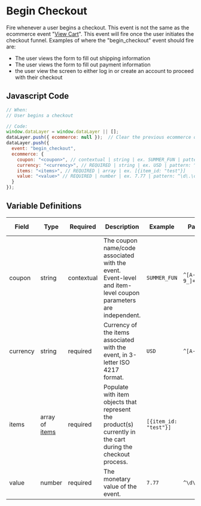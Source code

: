 # Begin Checkout

Fire whenever a user begins a checkout. This event is not the same as the ecommerce event "[View Cart](/events/ecommerce/view_cart.md)". This event will fire once the user initiates the checkout funnel. Examples of where the "begin_checkout" event should fire are:
- The user views the form to fill out shipping information
- The user views the form to fill out payment information
- the user view the screen to either log in or create an account to proceed with their checkout


## Javascript Code

```js
// When:
// User begins a checkout

// Code:
window.dataLayer = window.dataLayer || [];
dataLayer.push({ ecommerce: null });  // Clear the previous ecommerce object.
dataLayer.push({
  event: "begin_checkout",
  ecommerce: {
    coupon: "<coupon>", // contextual | string | ex. SUMMER_FUN | pattern: ^[A-Za-z0-9_]+$
    currency: "<currency>", // REQUIRED | string | ex. USD | pattern: ^[A-Z]{3}$ | min. 3| max. 3
    items: "<items>", // REQUIRED | array | ex. [{item_id: "test"}]
    value: "<value>" // REQUIRED | number | ex. 7.77 | pattern: ^\d\.\d\d$ | min. 0.00
  }
});
```

## Variable Definitions

|Field|Type|Required|Description|Example|Pattern|Minimum Length|Maximum Length|Minimum|
| --- | --- | --- | --- | --- | --- | --- | --- | --- | 
|coupon|string|contextual|The coupon name/code associated with the event. Event-level and item-level coupon parameters are independent.|`SUMMER_FUN`|`^[A-Za-z0-9_]+$`
|currency|string|required|Currency of the items associated with the event, in 3-letter ISO 4217 format.|`USD`|`^[A-Z]{3}$`|`3`|`3`|
|items|array of [items](/schemas/item.md)|required|Populate with item objects that represent the product(s) currently in the cart during the checkout process.|`[{item_id: "test"}]`
|value|number|required|The monetary value of the event.|`7.77`|`^\d\.\d\d$`||`100`|`0.00`|
